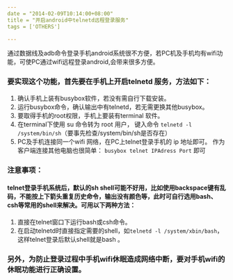 ```yaml
---
date = "2014-02-09T10:14:00+08:00"
title = "开启android中telnetd远程登录服务"
tags = ['OTHERS']

---
```


通过数据线及adb命令登录手机android系统很不方便，若PC机及手机均有wifi功能，可使PC通过wifi远程登录android,会带来很多方便。

### 要实现这个功能，首先要在手机上开启telnetd 服务，方法如下：

1.  确认手机上装有busybox软件，若没有需自行下载安装。
2.  运行busybox命令，确认输出中有telnetd，若无需更换其他busybox。
3.  要取得手机的root权限，手机上要装有terminal 软件。
4.  在terminal下使用 su 命令转为 root 用户， 键入命令 `telnetd -l /system/bin/sh`（要事先检查/system/bin/sh是否存在）
5.  PC及手机连接同一个wifi 网络，在PC上telnet登录手机的 ip 地址即可。 作为客户端连接其他电脑也很简单： `busybox
telnet IPAdress Port` 即可

### 注意事项：

#### telnet登录手机系统后，默认的sh shell可能不好用，比如使用backspace键有乱码，不能按上下箭头重复历史命令，输出没有颜色等，此时可自行选用bash、csh等常用的shell来解决。可用以下两种方法：

1.  直接在telnet窗口下运行bash或csh命令。
2.  在启动telnetd时直接指定需要的shell，如`telnetd -l /system/xbin/bash`，这样telnet登录后默认shell就是bash 。

### 另外，为防止登录过程中手机wifi休眠造成网络中断，要对手机wifi的休眠功能进行正确设置。